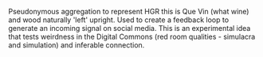 Pseudonymous aggregation to represent HGR this is Que Vin (what wine) and wood naturally 'left' upright. Used to create a feedback loop to generate an incoming signal on social media. This is an experimental idea that tests weirdness in the Digital Commons (red room qualities - simulacra and simulation) and inferable connection.